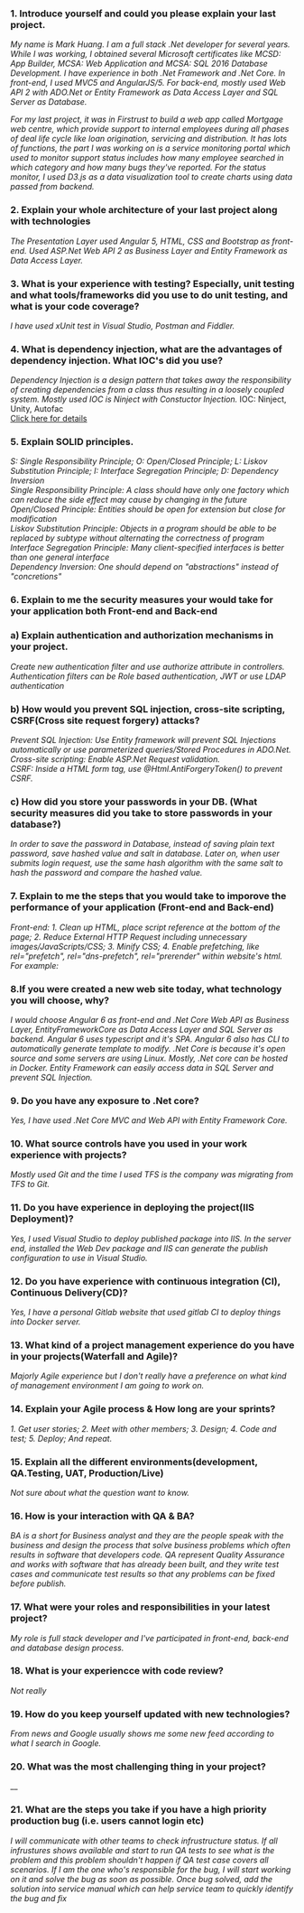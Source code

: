 ### 1. Introduce yourself and could you please explain your last project.
_My name is Mark Huang. I am a full stack .Net developer for several years. While I was working, I obtained several Microsoft certificates like MCSD: App Builder, MCSA: Web Application and MCSA: SQL 2016 Database Development. I have experience in both .Net Framework and .Net Core. In front-end, I used MVC5 and AngularJS/5. For back-end, mostly used Web API 2 with ADO.Net or Entity Framework as Data Access Layer and SQL Server as Database._

_For my last project, it was in Firstrust to build a web app called Mortgage web centre, which provide support to internal employees during all phases of deal life cycle like loan origination, servicing and distribution. It has lots of functions, the part I was working on is a service monitoring portal which used to monitor support status includes how many employee searched in which category and how many bugs they've reported. For the status monitor, I used D3.js as a data visualization tool to create charts using data passed from backend._
### 2. Explain your whole architecture of your last project along with technologies
_The Presentation Layer used Angular 5, HTML, CSS and Bootstrap as front-end. Used ASP.Net Web API 2 as Business Layer and Entity Framework as Data Access Layer._
### 3. What is your experience with testing? Especially, unit testing and what tools/frameworks did you use to do unit testing, and what is your code coverage?
_I have used xUnit test in Visual Studio, Postman and Fiddler._
### 4. What is dependency injection, what are the advantages of dependency injection. What IOC's did you use?
_Dependency Injection is a design pattern that takes away the responsibility of creating dependencies from a class thus resulting in a loosely coupled system. Mostly used IOC is Ninject with Constuctor Injection._ IOC: Ninject, Unity, Autofac  
[Click here for details](https://www.c-sharpcorner.com/UploadFile/cda5ba/dependency-injection-di-and-inversion-of-control-ioc/)
### 5. Explain SOLID principles.
_S: Single Responsibility Principle; O: Open/Closed Principle; L: Liskov Substitution Principle; I: Interface Segregation Principle; D: Dependency Inversion_  
_Single Responsibility Principle: A class should have only one factory which can reduce the side effect may cause by changing in the future_  
_Open/Closed Principle: Entities should be open for extension but close for modification_  
_Liskov Substitution Principle: Objects in a program should be able to be replaced by subtype without alternating the correctness of program_  
_Interface Segregation Principle: Many client-specified interfaces is better than one general interface_  
_Dependency Inversion: One should depend on "abstractions" instead of "concretions"_  
### 6. Explain to me the security measures your would take for your application both Front-end and Back-end
  ### a) Explain authentication and authorization mechanisms in your project.
  _Create new authentication filter and use authorize attribute in controllers. Authentication filters can be Role based authentication, JWT or use LDAP authentication_
  ### b) How would you prevent SQL injection, cross-site scripting, CSRF(Cross site request forgery) attacks?
  _Prevent SQL Injection: Use Entity framework will prevent SQL Injections automatically or use parameterized queries/Stored Procedures in ADO.Net._  
  _Cross-site scripting: Enable ASP.Net Request validation._  
  _CSRF: Inside a HTML form tag, use @Html.AntiForgeryToken() to prevent CSRF._
  ### c) How did you store your passwords in your DB. (What security measures did you take to store passwords in your database?)
  _In order to save the password in Database, instead of saving plain text password, save hashed value and salt in database. Later on, when user submits login request, use the same hash algorithm with the same salt to hash the password and compare the hashed value._
### 7. Explain to me the steps that you would take to imporove the performance of your application (Front-end and Back-end)
_Front-end: 1. Clean up HTML, place script reference at the bottom of the page; 2. Reduce External HTTP Request including unnecessary images/JavaScripts/CSS; 3. Minify CSS; 4. Enable prefetching, like rel="prefetch", rel="dns-prefetch", rel="prerender" within website's html. For example: <link rel="prefetch" href=""/>_
### 8.If you were created a new  web site today, what technology you will choose, why?
_I would choose Angular 6 as front-end and .Net Core Web API as Business Layer, EntityFrameworkCore as Data Access Layer and SQL Server as backend. Angular 6 uses typescript and it's SPA. Angular 6 also has CLI to automatically generate template to modify. .Net Core is because it's open source and some servers are using Linux. Mostly, .Net core can be hosted in Docker. Entity Framework can easily access data in SQL Server and prevent SQL Injection._
### 9. Do you have any exposure to .Net core?
_Yes, I have used .Net Core MVC and Web API with Entity Framework Core._
### 10. What source controls have you used in your work experience with projects?
_Mostly used Git and the time I used TFS is the company was migrating from TFS to Git._
### 11. Do you have experience in deploying the project(IIS Deployment)?
_Yes, I used Visual Studio to deploy published package into IIS. In the server end, installed the Web Dev package and IIS can generate the publish configuration to use in Visual Studio._
### 12. Do you have experience with continuous integration (CI), Continuous Delivery(CD)?
_Yes, I have a personal Gitlab website that used gitlab CI to deploy things into Docker server._
### 13. What kind of a project management experience do you have in your projects(Waterfall and Agile)?
_Majorly Agile experience but I don't really have a preference on what kind of management environment I am going to work on._
### 14. Explain your Agile process & How long are your sprints?
_1. Get user stories; 2. Meet with other members; 3. Design; 4. Code and test; 5. Deploy; And repeat._
### 15. Explain all the different environments(development, QA.Testing, UAT, Production/Live)
_Not sure about what the question want to know._
### 16. How is your interaction with QA & BA?
_BA is a short for Business analyst and they are the people speak with the business and design the process that solve business problems which often results in software that developers code. QA represent Quality Assurance and works with software that has already been built, and they write test cases and communicate test results so that any problems can be fixed before publish._
### 17. What were your roles and responsibilities in your latest project?
_My role is full stack developer and I've participated in front-end, back-end and database design process._
### 18. What is your experiencce with code review?
_Not really_
### 19. How do you keep yourself updated with new technologies?
_From news and Google usually shows me some new feed according to what I search in Google._
### 20. What was the most challenging thing in your project?
__
### 21. What are the steps you take if you have a high priority production bug (i.e. users cannot login etc)
_I will communicate with other teams to check infrustructure status. If all infrustures shows available and start to run QA tests to see what is the problem and this problem shouldn't happen if QA test case covers all scenarios. If I am the one who's responsible for the bug, I will start working on it and solve the bug as soon as possible. Once bug solved, add the solution into service manual which can help service team to quickly identify the bug and fix_